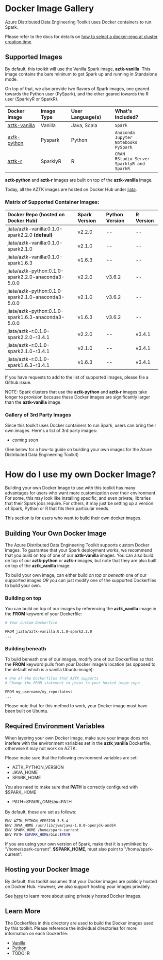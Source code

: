 # Docker Image Gallery
Azure Distributed Data Engineering Toolkit uses Docker containers to run Spark. 

Please refer to the docs for details on [how to select a docker-repo at cluster creation time](../docs/12-docker-image.md).

## Supported Images
By default, this toolkit will use the Vanilla Spark image, __aztk-vanilla__. This image contains the bare mininum to get Spark up and running in Standalone mode.

On top of that, we also provide two flavors of Spark images, one geared towards the Python user (PySpark), and the other geared towards the R user (SparklyR or SparkR).

Docker Image | Image Type | User Language(s) | What's Included? 
:-- | :-- | :-- | :-- 
[aztk-vanilla](https://hub.docker.com/r/jiata/aztk-vanilla/) | Vanilla | Java, Scala |  `Spark`
[aztk-python](https://hub.docker.com/r/jiata/aztk-python/) | Pyspark | Python | `Anaconda`</br>`Jupyter Notebooks` </br> `PySpark`
[aztk-r](https://hub.docker.com/r/jiata/aztk-r/) | SparklyR | R | `CRAN`</br>`RStudio Server`</br>`SparklyR and SparkR`

__aztk-python__ and __aztk-r__ images are built on top of the __aztk-vanilla__ image.

Today, all the AZTK images are hosted on Docker Hub under [jiata](https://hub.docker.com/r/jiata).

### Matrix of Supported Container Images:

Docker Repo (hosted on Docker Hub) | Spark Version | Python Version | R Version 
:-- | :-- | :-- | :-- 
jiata/aztk-vanilla:0.1.0-spark2.2.0 __(defaul)__ | v2.2.0 | -- | -- 
jiata/aztk-vanilla:0.1.0-spark2.1.0 | v2.1.0 | -- | -- 
jiata/aztk-vanilla:0.1.0-spark1.6.3 | v1.6.3 | -- | -- 
jiata/aztk-python:0.1.0-spark2.2.0-anaconda3-5.0.0 | v2.2.0 | v3.6.2 | -- 
jiata/aztk-python:0.1.0-spark2.1.0-anaconda3-5.0.0 | v2.1.0 | v3.6.2 | -- 
jiata/aztk-python:0.1.0-spark1.6.3-anaconda3-5.0.0 | v1.6.3 | v3.6.2 | -- 
jiata/aztk-r:0.1.0-spark2.2.0-r3.4.1 | v2.2.0 | -- | v3.4.1 
jiata/aztk-r:0.1.0-spark2.1.0-r3.4.1 | v2.1.0 | -- | v3.4.1 
jiata/aztk-r:0.1.0-spark1.6.3-r3.4.1 | v1.6.3 | -- | v3.4.1 

If you have requests to add to the list of supported images, please file a Github issue.

NOTE: Spark clusters that use the __aztk-python__ and __aztk-r__ images take longer to provision because these Docker images are significantly larger than the __aztk-vanilla__ image. 

### Gallery of 3rd Party Images
Since this toolkit uses Docker containers to run Spark, users can bring their own images. Here's a list of 3rd party images:
- *coming soon*

(See below for a how-to guide on building your own images for the Azure Distributed Data Engineering Toolkit)

# How do I use my own Docker Image?
Building your own Docker Image to use with this toolkit has many advantages for users who want more customization over their environment. For some, this may look like installing specific, and even private, libraries that their Spark jobs require. For others, it may just be setting up a version of Spark, Python or R that fits their particular needs.

This section is for users who want to build their own docker images.

## Building Your Own Docker Image
The Azure Distributed Data Engineering Toolkit supports custom Docker images. To guarantee that your Spark deployment works, we recommend that you build on top of one of our __aztk-vanilla__ images. You can also build on top of our __aztk-python__ or __aztk-r__ images, but note that they are also built on top of the __aztk_vanilla__ image.

To build your own image, can either build _on top_ or _beneath_ one of our supported images _OR_ you can just modify one of the supported Dockerfiles to build your own.

### Building on top 
You can build on top of our images by referencing the __aztk_vanilla__ image in the **FROM** keyword of your Dockerfile:
```sh
# Your custom Dockerfile

FROM jiata/aztk-vanilla:0.1.0-spark2.2.0
...

```

### Building beneath 
To build beneath one of our images, modify one of our Dockerfiles so that the **FROM** keyword pulls from your Docker image's location (as opposed to the default which is a vanilla Ubuntu image):
```sh
# One of the Dockerfiles that AZTK supports
# Change the FROM statement to point to your hosted image repo

FROM my_username/my_repo:latest
...
```

Please note that for this method to work, your Docker image must have been built on Ubuntu.

## Required Environment Variables
When layering your own Docker image, make sure your image does not intefere with the environment variables set in the __aztk_vanilla__ Dockerfile, otherwise it may not work on AZTK.

Please make sure that the following environment variables are set: 
- AZTK_PYTHON_VERSION
- JAVA_HOME
- SPARK_HOME

You also need to make sure that __PATH__ is correctly configured with $SPARK_HOME
- PATH=$SPARK_HOME/bin:$PATH

By default, these are set as follows:
``` sh
ENV AZTK_PYTHON_VERSION 3.5.4
ENV JAVA_HOME /usr/lib/jvm/java-1.8.0-openjdk-amd64
ENV SPARK_HOME /home/spark-current
ENV PATH $SPARK_HOME/bin:$PATH
```

If you are using your own version of Spark, make that it is symlinked by "/home/spark-current". **$SPARK_HOME**, must also point to "/home/spark-current".

## Hosting your Docker Image
By default, this toolkit assumes that your Docker images are publicly hosted on Docker Hub. However, we also support hosting your images privately.

See [here](https://github.com/Azure/aztk/blob/master/docs/12-docker-image.md#using-a-custom-docker-image-that-is-privately-hosted) to learn more about using privately hosted Docker Images.

## Learn More 
The Dockerfiles in this directory are used to build the Docker images used by this toolkit. Please reference the individual directories for more information on each Dockerfile:
- [Vanilla](./vanilla)
- [Python](./python)
- TODO: R


